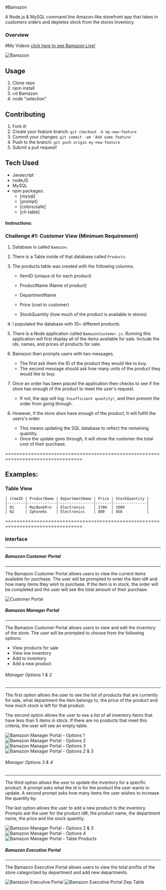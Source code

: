
#Bamazon

A Node.js & MySQL command line Amazon-like storefront app that takes in customers orders and depletes stock from the stores Inventory. 

### Overview

#My Videos
[click here to see Bamazon Live!](video) 

![Bamazon](assets/images/Bamazon.gif)

## Usage

1. Clone repo
2. npm install
3. cd Bamazon
4. node "selection"


## Contributing

1. Fork it!
2. Create your feature branch: `git checkout -b my-new-feature`
3. Commit your changes: `git commit -am 'Add some feature'`
4. Push to the branch: `git push origin my-new-feature`
5. Submit a pull request!

## Tech Used 

* Javascript
* nodeJS
* MySQL
* npm packages:
	- [mysql]
	- [prompt]
	- [colors/safe]
	- [cli-table]

#### Instructions:

### Challenge #1: Customer View (Minimum Requirement)

1. Database is called `Bamazon`.

2. There is a Table inside of that database called `Products`.

3. The products table was created with the following columns.

	* ItemID (unique id for each product)

	* ProductName (Name of product)

	* DepartmentName 

	* Price (cost to customer)

	* StockQuantity (how much of the product is available in stores)

4. I populated the database with 10+ different products. 

5. There is a Node application called `BamazonCustomer.js`. Running this application will first display all of the items available for sale. Include the ids, names, and prices of products for sale.

6. Bamazon then prompts users with two messages. 
	* The first ask them the ID of the product they would like to buy. 
	* The second message should ask how many units of the product they would like to buy.

7. Once an order has been placed the application then checks to see if the store has enough of the product to meet the user's request. 
	* If not, the app will log: `Insufficient quantity!`, and then prevent the order from going through.

8. However, if the store *does* have enough of the product, It will fulfill the users's order. 
	* This means updating the SQL database to reflect the remaining quantity.
	* Once the update goes through, it will show the customer the total cost of their purchase.


=================================================================================
## Examples:

### Table View

	| itemID | ProductName | DepartmentName | Price | StockQuantity |
	|--------|-------------|----------------|-------|---------------|
	| 01     | MacBookPro  | Electronics    | 1700  | 1000          |
	| 02     | Iphone6s    | Electronics    | 800   | 450           |



=================================================================================


### Interface
***
##### Bamazon Customer Portal
***

The Bamazon Customer Portal allows users to view the current items available for purchase.  The user will be prompted to enter the item id# and how many items they wish to purchase.  If the item is in stock, the order will be completed and the user will see the total amount of their purchase.

![Customer Portal](assets/images/customer.png)


##### Bamazon Manager Portal
***

The Bamazon Customer Portal allows users to view and edit the inventory of the store.  The user will be prompted to choose from the following options:
* View products for sale
* View low inventory
* Add to inventory
* Add a new product

###### Manager Options 1 & 2
***

The first option allows the user to see the list of products that are currently for sale, what department the item belongs to, the price of the product and how much stock is left for that product.

The second option allows the user to see a list of all inventory items that have less than 5 items in stock.  If there are no products that meet this criteria, the user will see an empty table.

![Bamazon Manager Portal - Options 1 ](assets/images/manager-option1.png)
![Bamazon Manager Portal - Options 2](assets/images/manager-option2.png)
![Bamazon Manager Portal - Options 3](assets/images/manager-option3.png)
![Bamazon Manager Portal - Options 2 & 3](assets/images/manager-option2-3.png)


###### Manager Options 3 & 4
***

The third option allows the user to update the inventory for a specific product.  A prompt asks what the id is for the product the user wants to update.  A second prompt asks how many items the user wishes to increase the quantity by.

The last option allows the user to add a new product to the inventory.  Prompts ask the user for the product id#, the product name, the department name, the price and the stock quantity.

![Bamazon Manager Portal - Options 2 & 3](assets/images/manager-option2-3.png)
![Bamazon Manager Portal - Options 4](assets/images/manager-option4.png)
![Bamazon Manager Portal - Table Products](assets/images/table-products.png)



##### Bamazon Executive Portal
***

The Bamazon Executive Portal allows users to view the total profits of the store categorized by department and add new departments.  

![Bamazon Executive Portal](assets/images/executive-option1-2.png)
![Bamazon Executive Portal Dep Table](assets/images/table-deparments.png)














